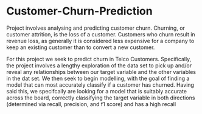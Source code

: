 # Customer-Churn-Prediction

Project involves analysing and predicting customer churn. Churning, or customer attrition, is the loss of a customer. Customers who churn result in revenue loss, as generally it is considered less expensive for a company to keep an existing customer than to convert a new customer.

For this project we seek to predict churn in Telco Customers. Specifically, the project involves a lengthy exploration of the data set to pick up and/or reveal any relationships between our target variable and the other variables in the dat set. We then seek to begin modelling, with the goal of finding a model that can most accurately classify if a customer has churned. Having said this, we specifcally are looking for a model that is suitably accurate across the board, correctly classifying the target variable in both directions (determined via recall, precision, and f1 score) and has a high recall



